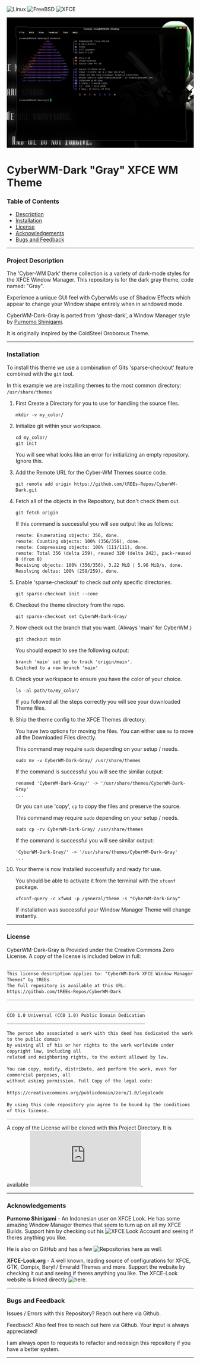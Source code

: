 <!---
This document is the README.md for a code repoitory hosted free on GitHub.
This document is from the repository "CyberWM-Dark-Gray" by User: "tREEs-Repos"
This document will be shown on the main page of the repository.
It is written with Markdown Formatting.

Project Directory URL:
https://github.com/tREEs-Repos/CyberWM-Dark/tree/main/CyberWM-Dark-Gray
--->

<!--- Start the README with some markdown badges Indicating the Supported Platforms --->
![Linux](https://img.shields.io/badge/Linux-FCC624?style=for-the-badge&logo=linux&logoColor=black)
![FreeBSD](https://img.shields.io/badge/-FreeBSD-%23870000?style=for-the-badge&logo=freebsd&logoColor=white)
![XFCE](https://img.shields.io/badge/XFCE-%232284F2.svg?style=for-the-badge&logo=xfce&logoColor=white)

<!--- Preview Image as start of README --->
![README Preview Image](preview.png)
# CyberWM-Dark "Gray" XFCE WM Theme

<!--- Interactive Table of Contents leading to Headers in the Document --->
### Table of Contents
- [Description](#project-description)
- [Installation](#installation)
- [License](#license)
- [Acknowledgements](#acknowledgements)
- [Bugs and Feedback](#bugs-and-feedback)

___

### Project Description

The 'Cyber-WM Dark' theme collection is a variety of dark-mode styles for the XFCE Window Manager. This repository is for
the dark gray theme, code named: "Gray".

Experience a unique GUI feel with CyberwMs use of Shadow Effects which appear to change your Window shape entirely when in 
windowed mode. 

CyberWM-Dark-Gray is ported from 'ghost-dark', a Window Manager style by [Purnomo Shinigami](https://www.xfce-look.org/u/purnomoshinigami).

It is originally inspired by the ColdSteel Oroborous Theme. 
___

### Installation
To install this  theme we use a combination of Gits 'sparse-checkout' feature combined with the `git` tool.

In this example we are installing themes to the most common directory: `/usr/share/themes`

1. First Create a Directory for you to use for handling the source files.
   ```
   mkdir -v my_color/
   ```

2. Initialize git within your workspace.
   ```
   cd my_color/
   git init
   ```
   You will see what looks like an error for initializing an empty repository. Ignore this.

3. Add the Remote URL for the Cyber-WM Themes source code.
   ```
   git remote add origin https://github.com/tREEs-Repos/CyberWM-Dark.git
   ```

4. Fetch all of the objects in the Repository, but don't check them out.
   ```
   git fetch origin
   ```
   If this command is successful you will see output like as follows:
   ```
   remote: Enumerating objects: 356, done.
   remote: Counting objects: 100% (356/356), done.
   remote: Compressing objects: 100% (111/111), done.
   remote: Total 356 (delta 259), reused 320 (delta 242), pack-reused 0 (from 0)
   Receiving objects: 100% (356/356), 3.22 MiB | 5.96 MiB/s, done.
   Resolving deltas: 100% (259/259), done.
   ```

6. Enable 'sparse-checkout' to check out only specific directories.
   ```
   git sparse-checkout init --cone
   ```

7. Checkout the theme directory from the repo.
   ```
   git sparse-checkout set CyberWM-Dark-Gray/
   ```

8. Now check out the branch that you want. (Always 'main' for CyberWM.)
   ```
   git checkout main
   ```

   You should expect to see the following output:
   ```
   branch 'main' set up to track 'origin/main'.
   Switched to a new branch 'main'
   ```
   
9. Check your workspace to ensure you have the color of your choice.
    ```
    ls -al path/to/my_color/
    ```
    If you followed all the steps correctly you will see your downloaded Theme files.

10. Ship the theme config to the XFCE Themes directory.

    You have two options for moving the files.
    You can either use `mv` to move all the Downloaded Files directly.

    This command may require `sudo` depending on your setup / needs.
    ```
    sudo mv -v CyberWM-Dark-Gray/ /usr/share/themes
    ```
    If the command is successful you will see the similar output:
    ```
    renamed 'CyberWM-Dark-Gray/' -> '/usr/share/themes/CyberWM-Dark-Gray'
    ...
    ```

    Or you can use 'copy', `cp` to copy the files and preserve the source.

    This command may require `sudo` depending on your setup / needs.
    ```
    sudo cp -rv CyberWM-Dark-Gray/ /usr/share/themes
    ```
    If the command is successful you will see similar output:
    ```
    'CyberWM-Dark-Gray/' -> '/usr/share/themes/CyberWM-Dark-Gray'
    ...
    ```

11. Your theme is now Installed successfully and ready for use.

    You should be able to activate it from the terminal with the `xfconf` package.

    ```
    xfconf-query -c xfwm4 -p /general/theme -s "CyberWM-Dark-Gray"
    ```

    If installation was successful your Window Manager Theme will change instantly.

___
<!--- Including a copy of the Creative Commons Zero License in the README for Transparency --->
### License
CyberWM-Dark-Gray is Provided under the Creative Commons Zero License. 
A copy of the license is included below in full:

```
________________________________________________________________________________________
This license description applies to: "CyberWM-Dark XFCE Window Manager Themes" by tREEs
The full repository is available at this URL: https://github.com/tREEs-Repos/CyberWM-Dark
_________________________________________________________________________________________

____________________________________________________
CC0 1.0 Universal (CC0 1.0) Public Domain Dedication
____________________________________________________

The person who associated a work with this deed has dedicated the work to the public domain 
by waiving all of his or her rights to the work worldwide under copyright law, including all 
related and neighboring rights, to the extent allowed by law.

You can copy, modify, distribute, and perform the work, even for commercial purposes, all 
without asking permission. Full Copy of the legal code: 

https://creativecommons.org/publicdomain/zero/1.0/legalcode

By using this code repository you agree to be bound by the conditions of this license.
_________________________________________________________________________________________
```
A copy of the License will be cloned with this Project Directory. It is available ![here](https://github.com/tREEs-Repos/CyberWM-Dark/blob/main/CyberWM-Dark-Gray/LICENSE.txt).
___

### Acknowledgements

**Purnomo Shinigami** - An Indonesian user on XFCE Look.
He has some amazing Window Manager themes that seem to turn up on all my XFCE Builds.
Support him by checking out his ![XFCE Look](https://www.xfce-look.org/u/purnomoshinigami) Account and seeing if theres anything you like.

He is also on GitHub and has a few ![Repositories](https://github.com/purnomoshinigami) here as well.

**XFCE-Look.org** - 
A well known, leading source of configurations for XFCE, GTK, Compix, Beryl / Emerald Themes and more.
Support the website by checking it out and seeing if theres anything you like.
The XFCE-Look website is linked directly ![here](https://www.xfce-look.org/).

___

### Bugs and Feedback

Issues / Errors with this Repository? Reach out here via Github.

Feedback? Also feel free to reach out here via Github. Your input is always appreciated!

I am always open to requests to refactor and redesign this repository if you have a better system.

___
